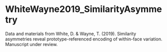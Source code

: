 # WhiteWayne2019_SimilarityAsymmetry
Data and materials from White, D. &amp; Wayne, T. (2019). Similarity asymmetries reveal prototype-referenced encoding of within-face variation. Manuscript under review.
